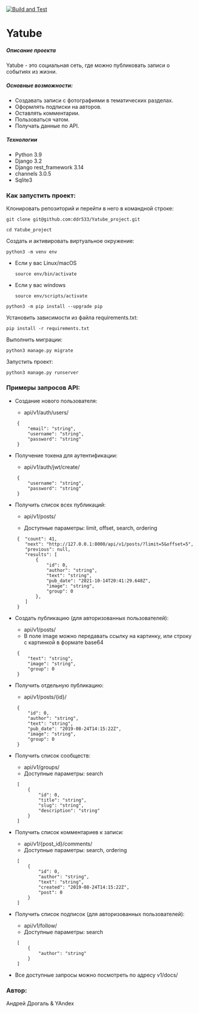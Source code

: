 [![Build and Test](https://github.com/ddr533/Yatube_project/actions/workflows/python-app.yml/badge.svg)](https://github.com/ddr533/Yatube_project/actions/workflows/python-app.yml)

# Yatube  
##### Описание проекта 
Yatube - это социальная сеть, где можно публиковать записи о
событиях из жизни. 
##### Основные возможности:
* Создавать записи с фотографиями в тематических разделах.
* Оформлять подписки на авторов.
* Оставлять комментарии.
* Пользоваться чатом.
* Получать данные по API.
##### Технологии 
  
 - Python 3.9   
 - Django 3.2
 - Django rest_framework 3.14
 - channels 3.0.5
 - Sqlite3
  
### Как запустить проект:

Клонировать репозиторий и перейти в него в командной строке:

```
git clone git@github.com:ddr533/Yatube_project.git
```

```
cd Yatube_project
```

Cоздать и активировать виртуальное окружение:

```
python3 -m venv env
```

* Если у вас Linux/macOS

    ```
    source env/bin/activate
    ```

* Если у вас windows

    ```
    source env/scripts/activate
    ```

```
python3 -m pip install --upgrade pip
```

Установить зависимости из файла requirements.txt:

```
pip install -r requirements.txt
```

Выполнить миграции:

```
python3 manage.py migrate
```

Запустить проект:

```
python3 manage.py runserver
```

### Примеры запросов API:
* Создание нового пользователя:
  
  - api/v1/auth/users/
```
    {
        "email": "string",
        "username": "string",
        "password": "string"
    }

``` 
* Получение токена для аутентификации: 

  - api/v1/auth/jwt/create/
```
    {
        "username": "string",
        "password": "string"
    }

``` 
* Получить список всех публикаций: 

  - api/v1/posts/

  - Доступные параметры: limit, offset, search, ordering
```
    {  "count": 41,
       "next": "http://127.0.0.1:8000/api/v1/posts/?limit=5&offset=5",
       "previous": null,
       "results": [
           {
               "id": 0,
               "author": "string",
               "text": "string",
               "pub_date": "2021-10-14T20:41:29.648Z",
               "image": "string",
               "group": 0
           },
       ]    
    }

```
* Создать публикацию (для авторизованных пользователей): 

  - api/v1/posts/
  - В поле image можно передавать ссылку на картинку, или строку с картинкой
  в формате base64 

```
    {
        "text": "string",
        "image": "string",
        "group": 0
    }    

```
* Получить отдельную публикацию: 

  - api/v1/posts/{id}/

```
    {
        "id": 0,
        "author": "string",
        "text": "string",
        "pub_date": "2019-08-24T14:15:22Z",
        "image": "string",
        "group": 0
    }    

```
* Получить список сообществ: 

  - api/v1/groups/
  - Доступные параметры: search

```
    [
        {
            "id": 0,
            "title": "string",
            "slug": "string",
            "description": "string"
        }
    ]   

```
* Получить список комментариев к записи: 

  - api/v1/{post_id}/comments/
  - Доступные параметры: search, ordering

```
    [
        {
            "id": 0,
            "author": "string",
            "text": "string",
            "created": "2019-08-24T14:15:22Z",
            "post": 0
        }
    ]  

```
* Получить список подписок (для авторизованных пользователей): 

  - api/v1/follow/
  - Доступные параметры: search

```
    [
        {
            "author": "string"
        }
    ] 

```
* Все доступные запросы можно посмотреть по адресу v1/docs/

### Автор:
Андрей Дрогаль & YAndex
